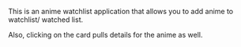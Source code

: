 This is an anime watchlist application that allows you to add anime to watchlist/ watched list.

Also, clicking on the card pulls details for the anime as well.
